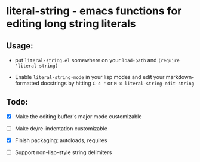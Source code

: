 # literal-string - emacs functions for editing long string literals

## Usage:

  - put `literal-string.el` somewhere on your `load-path` and `(require
    'literal-string)`

  - Enable `literal-string-mode` in your lisp modes and edit your
    markdown-formatted docstrings by hitting `C-c "` or `M-x
    literal-string-edit-string`

## Todo:

  - [X] Make the editing buffer's major mode customizable
  - [ ] Make de/re-indentation customizable
  - [X] Finish packaging: autoloads, requires
  - [ ] Support non-lisp-style string delimiters



